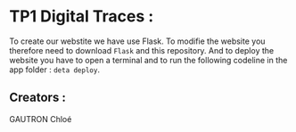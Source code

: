 # TP1 Digital Traces :  

To create our webstite we have use Flask. 
To modifie the website you therefore need to download ```Flask``` and this repository. 
And to deploy the website you have to open a terminal and to run the following codeline in the app folder : ```deta deploy```. 

## Creators : 
GAUTRON Chloé
